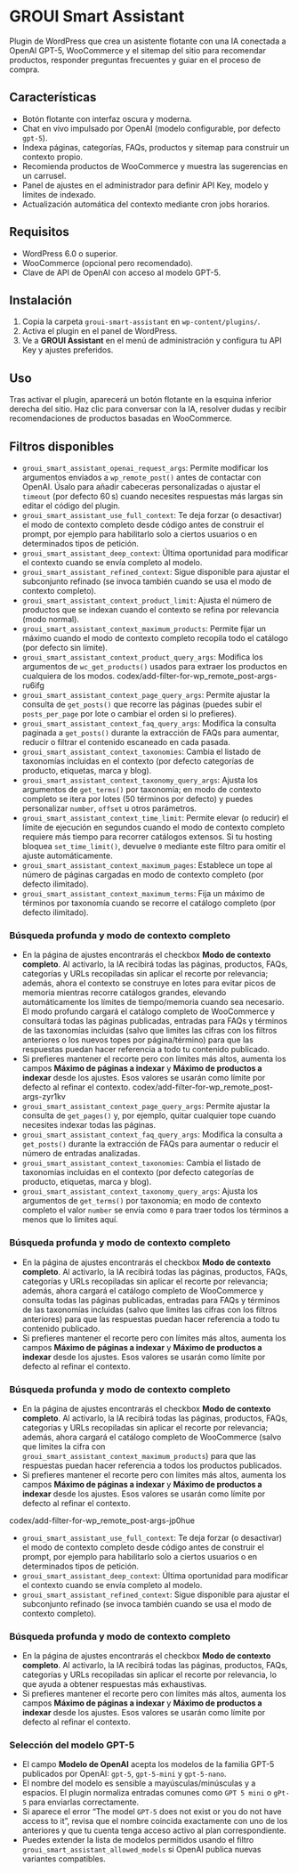 # GROUI Smart Assistant

Plugin de WordPress que crea un asistente flotante con una IA conectada a OpenAI GPT-5, WooCommerce y el sitemap del sitio para recomendar productos, responder preguntas frecuentes y guiar en el proceso de compra.

## Características

- Botón flotante con interfaz oscura y moderna.
- Chat en vivo impulsado por OpenAI (modelo configurable, por defecto `gpt-5`).
- Indexa páginas, categorías, FAQs, productos y sitemap para construir un contexto propio.
- Recomienda productos de WooCommerce y muestra las sugerencias en un carrusel.
- Panel de ajustes en el administrador para definir API Key, modelo y límites de indexado.
- Actualización automática del contexto mediante cron jobs horarios.

## Requisitos

- WordPress 6.0 o superior.
- WooCommerce (opcional pero recomendado).
- Clave de API de OpenAI con acceso al modelo GPT-5.

## Instalación

1. Copia la carpeta `groui-smart-assistant` en `wp-content/plugins/`.
2. Activa el plugin en el panel de WordPress.
3. Ve a **GROUI Assistant** en el menú de administración y configura tu API Key y ajustes preferidos.

## Uso

Tras activar el plugin, aparecerá un botón flotante en la esquina inferior derecha del sitio. Haz clic para conversar con la IA, resolver dudas y recibir recomendaciones de productos basadas en WooCommerce.

## Filtros disponibles

- `groui_smart_assistant_openai_request_args`: Permite modificar los argumentos enviados a `wp_remote_post()` antes de contactar con OpenAI. Úsalo para añadir cabeceras personalizadas o ajustar el `timeout` (por defecto 60 s) cuando necesites respuestas más largas sin editar el código del plugin.
- `groui_smart_assistant_use_full_context`: Te deja forzar (o desactivar) el modo de contexto completo desde código antes de construir el prompt, por ejemplo para habilitarlo solo a ciertos usuarios o en determinados tipos de petición.
- `groui_smart_assistant_deep_context`: Última oportunidad para modificar el contexto cuando se envía completo al modelo.
- `groui_smart_assistant_refined_context`: Sigue disponible para ajustar el subconjunto refinado (se invoca también cuando se usa el modo de contexto completo).
- `groui_smart_assistant_context_product_limit`: Ajusta el número de productos que se indexan cuando el contexto se refina por relevancia (modo normal).
- `groui_smart_assistant_context_maximum_products`: Permite fijar un máximo cuando el modo de contexto completo recopila todo el catálogo (por defecto sin límite).
- `groui_smart_assistant_context_product_query_args`: Modifica los argumentos de `wc_get_products()` usados para extraer los productos en cualquiera de los modos.
 codex/add-filter-for-wp_remote_post-args-ru6ifg
- `groui_smart_assistant_context_page_query_args`: Permite ajustar la consulta de `get_posts()` que recorre las páginas (puedes subir el `posts_per_page` por lote o cambiar el orden si lo prefieres).
- `groui_smart_assistant_context_faq_query_args`: Modifica la consulta paginada a `get_posts()` durante la extracción de FAQs para aumentar, reducir o filtrar el contenido escaneado en cada pasada.
- `groui_smart_assistant_context_taxonomies`: Cambia el listado de taxonomías incluidas en el contexto (por defecto categorías de producto, etiquetas, marca y blog).
- `groui_smart_assistant_context_taxonomy_query_args`: Ajusta los argumentos de `get_terms()` por taxonomía; en modo de contexto completo se itera por lotes (50 términos por defecto) y puedes personalizar `number`, `offset` u otros parámetros.
- `groui_smart_assistant_context_time_limit`: Permite elevar (o reducir) el límite de ejecución en segundos cuando el modo de contexto completo requiere más tiempo para recorrer catálogos extensos. Si tu hosting bloquea `set_time_limit()`, devuelve `0` mediante este filtro para omitir el ajuste automáticamente.
- `groui_smart_assistant_context_maximum_pages`: Establece un tope al número de páginas cargadas en modo de contexto completo (por defecto ilimitado).
- `groui_smart_assistant_context_maximum_terms`: Fija un máximo de términos por taxonomía cuando se recorre el catálogo completo (por defecto ilimitado).

### Búsqueda profunda y modo de contexto completo

- En la página de ajustes encontrarás el checkbox **Modo de contexto completo**. Al activarlo, la IA recibirá todas las páginas, productos, FAQs, categorías y URLs recopiladas sin aplicar el recorte por relevancia; además, ahora el contexto se construye en lotes para evitar picos de memoria mientras recorre catálogos grandes, elevando automáticamente los límites de tiempo/memoria cuando sea necesario. El modo profundo cargará el catálogo completo de WooCommerce y consultará todas las páginas publicadas, entradas para FAQs y términos de las taxonomías incluidas (salvo que limites las cifras con los filtros anteriores o los nuevos topes por página/término) para que las respuestas puedan hacer referencia a todo tu contenido publicado.
- Si prefieres mantener el recorte pero con límites más altos, aumenta los campos **Máximo de páginas a indexar** y **Máximo de productos a indexar** desde los ajustes. Esos valores se usarán como límite por defecto al refinar el contexto.
 codex/add-filter-for-wp_remote_post-args-zyr1kv
- `groui_smart_assistant_context_page_query_args`: Permite ajustar la consulta de `get_pages()` y, por ejemplo, quitar cualquier tope cuando necesites indexar todas las páginas.
- `groui_smart_assistant_context_faq_query_args`: Modifica la consulta a `get_posts()` durante la extracción de FAQs para aumentar o reducir el número de entradas analizadas.
- `groui_smart_assistant_context_taxonomies`: Cambia el listado de taxonomías incluidas en el contexto (por defecto categorías de producto, etiquetas, marca y blog).
- `groui_smart_assistant_context_taxonomy_query_args`: Ajusta los argumentos de `get_terms()` por taxonomía; en modo de contexto completo el valor `number` se envía como `0` para traer todos los términos a menos que lo limites aquí.

### Búsqueda profunda y modo de contexto completo

- En la página de ajustes encontrarás el checkbox **Modo de contexto completo**. Al activarlo, la IA recibirá todas las páginas, productos, FAQs, categorías y URLs recopiladas sin aplicar el recorte por relevancia; además, ahora cargará el catálogo completo de WooCommerce y consulta todas las páginas publicadas, entradas para FAQs y términos de las taxonomías incluidas (salvo que limites las cifras con los filtros anteriores) para que las respuestas puedan hacer referencia a todo tu contenido publicado.
- Si prefieres mantener el recorte pero con límites más altos, aumenta los campos **Máximo de páginas a indexar** y **Máximo de productos a indexar** desde los ajustes. Esos valores se usarán como límite por defecto al refinar el contexto.


### Búsqueda profunda y modo de contexto completo

- En la página de ajustes encontrarás el checkbox **Modo de contexto completo**. Al activarlo, la IA recibirá todas las páginas, productos, FAQs, categorías y URLs recopiladas sin aplicar el recorte por relevancia; además, ahora cargará el catálogo completo de WooCommerce (salvo que limites la cifra con `groui_smart_assistant_context_maximum_products`) para que las respuestas puedan hacer referencia a todos los productos publicados.
- Si prefieres mantener el recorte pero con límites más altos, aumenta los campos **Máximo de páginas a indexar** y **Máximo de productos a indexar** desde los ajustes. Esos valores se usarán como límite por defecto al refinar el contexto.

codex/add-filter-for-wp_remote_post-args-jp0hue
- `groui_smart_assistant_use_full_context`: Te deja forzar (o desactivar) el modo de contexto completo desde código antes de construir el prompt, por ejemplo para habilitarlo solo a ciertos usuarios o en determinados tipos de petición.
- `groui_smart_assistant_deep_context`: Última oportunidad para modificar el contexto cuando se envía completo al modelo.
- `groui_smart_assistant_refined_context`: Sigue disponible para ajustar el subconjunto refinado (se invoca también cuando se usa el modo de contexto completo).

### Búsqueda profunda y modo de contexto completo

- En la página de ajustes encontrarás el checkbox **Modo de contexto completo**. Al activarlo, la IA recibirá todas las páginas, productos, FAQs, categorías y URLs recopiladas sin aplicar el recorte por relevancia, lo que ayuda a obtener respuestas más exhaustivas.
- Si prefieres mantener el recorte pero con límites más altos, aumenta los campos **Máximo de páginas a indexar** y **Máximo de productos a indexar** desde los ajustes. Esos valores se usarán como límite por defecto al refinar el contexto.


### Selección del modelo GPT-5

- El campo **Modelo de OpenAI** acepta los modelos de la familia GPT-5 publicados por OpenAI: `gpt-5`, `gpt-5-mini` y `gpt-5-nano`.
- El nombre del modelo es sensible a mayúsculas/minúsculas y a espacios. El plugin normaliza entradas comunes como `GPT 5 mini` o `gPt-5` para enviarlas correctamente.
- Si aparece el error “The model `GPT-5` does not exist or you do not have access to it”, revisa que el nombre coincida exactamente con uno de los anteriores y que tu cuenta tenga acceso activo al plan correspondiente.
- Puedes extender la lista de modelos permitidos usando el filtro `groui_smart_assistant_allowed_models` si OpenAI publica nuevas variantes compatibles.
